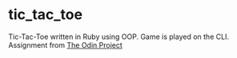 # tic_tac_toe

Tic-Tac-Toe written in Ruby using OOP. Game is played on the CLI. Assignment from [The Odin Project](https://www.theodinproject.com/courses/ruby-programming/lessons/oop?ref=lnav)
